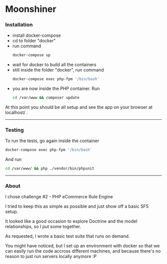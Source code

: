 # Moonshiner

### Installation
- install docker-compose
- cd to folder "docker"
- run command
    ```sh
    docker-compose up
    ```
- wait for docker to build all the containers
- still inside the folder "docker", run command
    ```sh
    docker-compose exec php-fpm '/bin/bash'
    ```
- you are now inside the PHP container. Run
    ```sh
    cd /var/www && composer update
    ```
    
At this point you should be all setup and see the app on your browser at localhost/ .

----
### Testing


To run the tests, go again inside the container
```sh
docker-compose exec php-fpm '/bin/bash'
```
And run
```sh
cd /var/www/ && php ./vendor/bin/phpunit
```

----

### About

I chose challenge #2 - PHP eCommerce Rule Engine

I tried to keep this as simple as possible and just show off a basic SF5 setup.

It looked like a good occasion to explore Doctrine and the model relationships, so I put some together.

As requested, I wrote a basic test suite that runs on demand.

You might have noticed, but I set up an environment with docker so that we can easily run the code accross different machines, and because there's no reason to just run servers locally anymore :P

